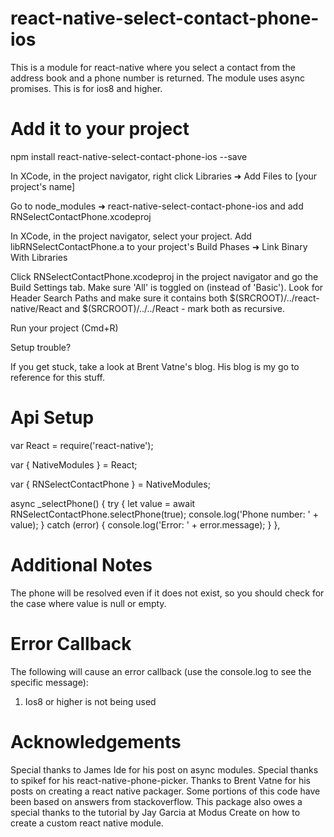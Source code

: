 # react-native-select-contact-phone-ios

This is a module for react-native where you select a contact from the address book and a phone number is returned. The module uses async promises. This is for ios8 and higher.

# Add it to your project

npm install react-native-select-contact-phone-ios --save

In XCode, in the project navigator, right click Libraries ➜ Add Files to [your project's name]

Go to node_modules ➜ react-native-select-contact-phone-ios and add RNSelectContactPhone.xcodeproj

In XCode, in the project navigator, select your project. Add libRNSelectContactPhone.a to your project's Build Phases ➜ Link Binary With Libraries

Click RNSelectContactPhone.xcodeproj in the project navigator and go the Build Settings tab. Make sure 'All' is toggled on (instead of 'Basic'). Look for Header Search Paths and make sure it contains both $(SRCROOT)/../react-native/React and $(SRCROOT)/../../React - mark both as recursive.

Run your project (Cmd+R)

Setup trouble?

If you get stuck, take a look at Brent Vatne's blog. His blog is my go to reference for this stuff.

# Api Setup

var React = require('react-native');

var { NativeModules } = React;

var { RNSelectContactPhone } = NativeModules;

async _selectPhone() {
  try {
    let value = await RNSelectContactPhone.selectPhone(true);
    console.log('Phone number: ' + value);
  } catch (error) {
    console.log('Error: ' + error.message);
  }
},

# Additional Notes

The phone will be resolved even if it does not exist, so you should check for the case where value is null or empty.

# Error Callback

The following will cause an error callback (use the console.log to see the specific message):

1) Ios8 or higher is not being used

# Acknowledgements

Special thanks to James Ide for his post on async modules. Special thanks to spikef for his react-native-phone-picker. Thanks to Brent Vatne for his posts on creating a react native packager. Some portions of this code have been based on answers from stackoverflow. This package also owes a special thanks to the tutorial by Jay Garcia at Modus Create on how to create a custom react native module.
